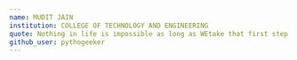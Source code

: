 ```yaml
---
name: MUDIT JAIN
institution: COLLEGE OF TECHNOLOGY AND ENGINEERING
quote: Nothing in life is impossible as long as WEtake that first step
github_user: pythogeeker
---
```

